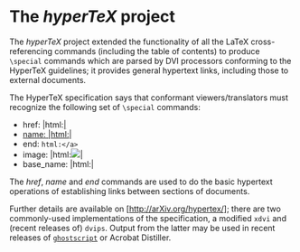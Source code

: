 # The _hyperTeX_ project

The _hyperTeX_ project extended the functionality of all the
LaTeX cross-referencing commands (including the table of contents)
to produce `\special` commands which are parsed by DVI processors
conforming to the HyperTeX guidelines;
it provides general hypertext links, including those
to external documents.

The HyperTeX specification says that conformant viewers/translators
must recognize the following set of `\special` commands:

- href: |html:<a href = "href_string">|
- name: |html:<a name = "name_string">|
- end: `html:</a>`
- image: |html:<img src = "href_string">|
- base_name: |html:<base href = "href_string">|

The _href_, _name_ and _end_ commands are used to do
the basic hypertext operations of establishing links between sections
of documents. 

Further details are available on [http://arXiv.org/hypertex/]; there
are two commonly-used implementations of the specification, a
modified `xdvi` and (recent releases of)
`dvips`. Output from the latter may be used in recent
releases of [`ghostscript`](http://www.ghostscript.com/)
or Acrobat Distiller.

